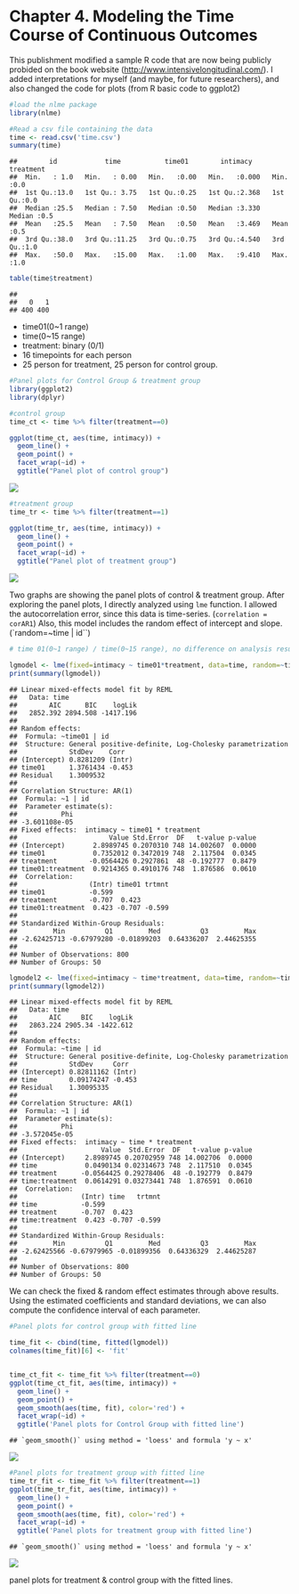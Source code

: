 Chapter 4. Modeling the Time Course of Continuous Outcomes
================

This publishment modified a sample R code that are now being publicly
probided on the book website (<http://www.intensivelongitudinal.com/>).
I added interpretations for myself (and maybe, for future researchers),
and also changed the code for plots (from R basic code to ggplot2)

``` r
#load the nlme package
library(nlme)

#Read a csv file containing the data
time <- read.csv('time.csv')
summary(time)
```

    ##        id            time           time01        intimacy       treatment  
    ##  Min.   : 1.0   Min.   : 0.00   Min.   :0.00   Min.   :0.000   Min.   :0.0  
    ##  1st Qu.:13.0   1st Qu.: 3.75   1st Qu.:0.25   1st Qu.:2.368   1st Qu.:0.0  
    ##  Median :25.5   Median : 7.50   Median :0.50   Median :3.330   Median :0.5  
    ##  Mean   :25.5   Mean   : 7.50   Mean   :0.50   Mean   :3.469   Mean   :0.5  
    ##  3rd Qu.:38.0   3rd Qu.:11.25   3rd Qu.:0.75   3rd Qu.:4.540   3rd Qu.:1.0  
    ##  Max.   :50.0   Max.   :15.00   Max.   :1.00   Max.   :9.410   Max.   :1.0

``` r
table(time$treatment)
```

    ## 
    ##   0   1 
    ## 400 400

-   time01(0\~1 range)
-   time(0\~15 range)
-   treatment: binary (0/1)
-   16 timepoints for each person
-   25 person for treatment, 25 person for control group.

``` r
#Panel plots for Control Group & treatment group
library(ggplot2)
library(dplyr)
```

``` r
#control group
time_ct <- time %>% filter(treatment==0)

ggplot(time_ct, aes(time, intimacy)) +
  geom_line() +
  geom_point() +
  facet_wrap(~id) +
  ggtitle("Panel plot of control group")
```

![](chapter4_files/figure-gfm/unnamed-chunk-3-1.png)<!-- -->

``` r
#treatment group
time_tr <- time %>% filter(treatment==1)

ggplot(time_tr, aes(time, intimacy)) +
  geom_line() +
  geom_point() +
  facet_wrap(~id) +
  ggtitle("Panel plot of treatment group")
```

![](chapter4_files/figure-gfm/unnamed-chunk-3-2.png)<!-- -->

Two graphs are showing the panel plots of control & treatment group.
After exploring the panel plots, I directly analyzed using `lme`
function. I allowed the autocorrelation error, since this data is
time-series. (`correlation = corAR1`) Also, this model includes the
random effect of intercept and slope. (\`random=\~time \| id\`\`)

``` r
# time 01(0~1 range) / time(0~15 range), no difference on analysis result

lgmodel <- lme(fixed=intimacy ~ time01*treatment, data=time, random=~time01 | id, correlation = corAR1())
print(summary(lgmodel))
```

    ## Linear mixed-effects model fit by REML
    ##   Data: time 
    ##        AIC      BIC    logLik
    ##   2852.392 2894.508 -1417.196
    ## 
    ## Random effects:
    ##  Formula: ~time01 | id
    ##  Structure: General positive-definite, Log-Cholesky parametrization
    ##             StdDev    Corr  
    ## (Intercept) 0.8281209 (Intr)
    ## time01      1.3761434 -0.453
    ## Residual    1.3009532       
    ## 
    ## Correlation Structure: AR(1)
    ##  Formula: ~1 | id 
    ##  Parameter estimate(s):
    ##           Phi 
    ## -3.601108e-05 
    ## Fixed effects:  intimacy ~ time01 * treatment 
    ##                       Value Std.Error  DF   t-value p-value
    ## (Intercept)       2.8989745 0.2070310 748 14.002607  0.0000
    ## time01            0.7352012 0.3472019 748  2.117504  0.0345
    ## treatment        -0.0564426 0.2927861  48 -0.192777  0.8479
    ## time01:treatment  0.9214365 0.4910176 748  1.876586  0.0610
    ##  Correlation: 
    ##                  (Intr) time01 trtmnt
    ## time01           -0.599              
    ## treatment        -0.707  0.423       
    ## time01:treatment  0.423 -0.707 -0.599
    ## 
    ## Standardized Within-Group Residuals:
    ##         Min          Q1         Med          Q3         Max 
    ## -2.62425713 -0.67979280 -0.01899203  0.64336207  2.44625355 
    ## 
    ## Number of Observations: 800
    ## Number of Groups: 50

``` r
lgmodel2 <- lme(fixed=intimacy ~ time*treatment, data=time, random=~time | id, correlation = corAR1())
print(summary(lgmodel2))
```

    ## Linear mixed-effects model fit by REML
    ##   Data: time 
    ##        AIC     BIC    logLik
    ##   2863.224 2905.34 -1422.612
    ## 
    ## Random effects:
    ##  Formula: ~time | id
    ##  Structure: General positive-definite, Log-Cholesky parametrization
    ##             StdDev     Corr  
    ## (Intercept) 0.82811162 (Intr)
    ## time        0.09174247 -0.453
    ## Residual    1.30095335       
    ## 
    ## Correlation Structure: AR(1)
    ##  Formula: ~1 | id 
    ##  Parameter estimate(s):
    ##           Phi 
    ## -3.572045e-05 
    ## Fixed effects:  intimacy ~ time * treatment 
    ##                     Value  Std.Error  DF   t-value p-value
    ## (Intercept)     2.8989745 0.20702959 748 14.002706  0.0000
    ## time            0.0490134 0.02314673 748  2.117510  0.0345
    ## treatment      -0.0564425 0.29278406  48 -0.192779  0.8479
    ## time:treatment  0.0614291 0.03273441 748  1.876591  0.0610
    ##  Correlation: 
    ##                (Intr) time   trtmnt
    ## time           -0.599              
    ## treatment      -0.707  0.423       
    ## time:treatment  0.423 -0.707 -0.599
    ## 
    ## Standardized Within-Group Residuals:
    ##         Min          Q1         Med          Q3         Max 
    ## -2.62425566 -0.67979965 -0.01899356  0.64336329  2.44625287 
    ## 
    ## Number of Observations: 800
    ## Number of Groups: 50

We can check the fixed & random effect estimates through above results.
Using the estimated coefficients and standard deviations, we can also
compute the confidence interval of each parameter.

``` r
#Panel plots for control group with fitted line

time_fit <- cbind(time, fitted(lgmodel))  
colnames(time_fit)[6] <- 'fit'


time_ct_fit <- time_fit %>% filter(treatment==0)
ggplot(time_ct_fit, aes(time, intimacy)) +
  geom_line() +
  geom_point() +
  geom_smooth(aes(time, fit), color='red') +
  facet_wrap(~id) +
  ggtitle('Panel plots for Control Group with fitted line')
```

    ## `geom_smooth()` using method = 'loess' and formula 'y ~ x'

![](chapter4_files/figure-gfm/unnamed-chunk-5-1.png)<!-- -->

``` r
#Panel plots for treatment group with fitted line
time_tr_fit <- time_fit %>% filter(treatment==1)
ggplot(time_tr_fit, aes(time, intimacy)) +
  geom_line() +
  geom_point() +
  geom_smooth(aes(time, fit), color='red') +
  facet_wrap(~id) +
  ggtitle('Panel plots for treatment group with fitted line')
```

    ## `geom_smooth()` using method = 'loess' and formula 'y ~ x'

![](chapter4_files/figure-gfm/unnamed-chunk-5-2.png)<!-- -->

panel plots for treatment & control group with the fitted lines.
